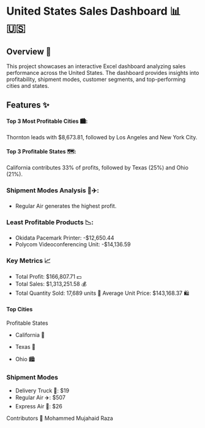 # United States Sales Dashboard 📊🇺🇸

## Overview 🌟
This project showcases an interactive Excel dashboard analyzing sales performance across the United States. The dashboard provides insights into profitability, shipment modes, customer segments, and top-performing cities and states.

## Features ✨
#### Top 3 Most Profitable Cities 🏙️:
Thornton leads with $8,673.81, followed by Los Angeles and New York City.
#### Top 3 Profitable States 🗺️:
California contributes 33% of profits, followed by Texas (25%) and Ohio (21%).
### Shipment Modes Analysis 🚚✈️:
- Regular Air generates the highest profit.
### Least Profitable Products 📉:
- Okidata Pacemark Printer: -$12,650.44
- Polycom Videoconferencing Unit: -$14,136.59
### Key Metrics 📈
- Total Profit: $166,807.71 💵
- Total Sales: $1,313,251.58 💰
- Total Quantity Sold: 17,689 units 🛒
Average Unit Price: $143,168.37 🛍️


#### Top Cities

 Profitable States
- California 🌉
- Texas 🤠

- Ohio 🏙️
### Shipment Modes
- Delivery Truck 🚛: $19
- Regular Air ✈️: $507
- Express Air 🛫: $26

Contributors 🙌
Mohammed Mujahaid Raza
